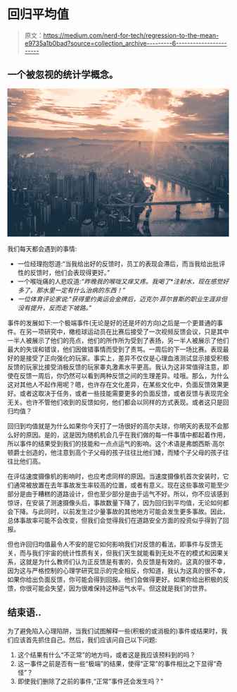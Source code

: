 # 回归平均值

> 原文：<https://medium.com/nerd-for-tech/regression-to-the-mean-e9735a1b0bad?source=collection_archive---------6----------------------->

## 一个被忽视的统计学概念。

![](img/371f171b5bf035d27c34dc24d7612435.png)

我们每天都会遇到的事情:

*   一位经理抱怨道:“当我给出好的反馈时，员工的表现会滞后，而当我给出批评性的反馈时，他们会表现得更好。”
*   一个喉咙痛的人悲叹道:*“昨晚我的喉咙又痒又疼。我喝了***注射水，现在感觉好多了。那水里一定有什么治病的东西！”*
*   *一位体育评论家说:“获得里约奥运会金牌后，迈克尔·菲尔普斯的职业生涯非但没有提升，反而走下坡路。”*

事件的发展如下:一个极端事件(无论是好的还是坏的方向)之后是一个更普通的事件。在另一项研究中，橄榄球运动员在比赛后接受了一次视频反馈会议，只是其中一半人被展示了他们的亮点，他们的所作所为受到了表扬，另一半人被展示了他们最大的失误和错误，他们因做错事情而受到了责骂。一周后的下一场比赛。表现最好的是接受了正向强化的玩家。事实上，差异不仅仅是心理血液测试显示接受积极反馈的玩家比接受消极反馈的玩家睾丸激素水平更高。我认为这非常值得注意，即使在反馈一周后，你仍然可以看到两种反馈之间的生理差异。哇哦。那么，为什么这对其他人不起作用呢？嗯，也许存在文化差异，在某些文化中，负面反馈效果更好。或者这取决于任务，或者一些技能需要更多的负面反馈，或者反馈与表现完全无关。也许不管他们收到的反馈如何，他们都会以同样的方式表现。或者这只是回归均值？

回归到均值就是为什么如果你今天打了一场很好的高尔夫球，你明天的表现不会那么好的原因。是的，这是因为随机机会几乎在我们做的每一件事情中都起着作用，所以事件的结果受到我们的技能和一点点运气的影响。这个术语是弗朗西斯·高尔顿爵士创造的，他注意到高个子父母的孩子往往比他们矮，而矮个子父母的孩子往往比他们高。

在评估速度摄像机的影响时，也应考虑同样的原因。当速度摄像机首次安装时，它们通常被放置在去年事故发生率较高的位置，或者有意义。现在这些事故可能至少部分是由于糟糕的道路设计，但也至少部分是由于运气不好。所以，你不应该感到惊讶，在安装了测速摄像头后，事故数量下降了，因为回归到平均值，无论如何都会下降。与此同时，以前发生过少量事故的其他地方可能会发生更多事故。因此，总体事故率可能不会改变，但我们会觉得我们在道路安全方面的投资似乎得到了回报。

但也许回归均值最令人不安的是它如何影响我们对反馈的看法，即事件与反馈无关，而与我们宇宙的统计性质有关，但我们天生就能看到无处不在的模式和因果关系，这就是为什么教师们认为正反馈是有害的，负反馈是有效的。这真的很不幸，因为这与严格控制的心理学研究显示的完全相反，你知道，我认为这真的很不幸，如果你给出负面反馈，你可能会得到回报。他们会做得更好。如果你给出积极的反馈，你很可能会失望，因为很难保持这种运气水平。但这就是我们的世界。

## 结束语..

为了避免陷入心理陷阱，当我们试图解释一些(积极的或消极的)事件或结果时，我们应该首先抓住自己。然后，我们应该问自己以下问题:

1.  这个结果有什么“不正常”的地方吗，或者这是我应该预料到的吗？
2.  这一事件之前是否有一些“极端”的结果，使得“正常”的事件相比之下显得“奇怪”？
3.  即使我们删除了之前的事件,“正常”事件还会发生吗？"